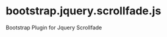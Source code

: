 bootstrap.jquery.scrollfade.js
==============================

Bootstrap Plugin for Jquery Scrollfade
